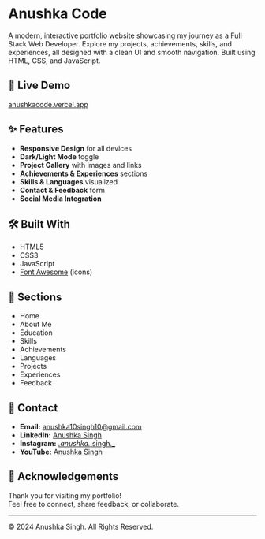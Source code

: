 # Anushka Code

A modern, interactive portfolio website showcasing my journey as a Full Stack Web Developer. Explore my projects, achievements, skills, and experiences, all designed with a clean UI and smooth navigation. Built using HTML, CSS, and JavaScript.

## 🚀 Live Demo

[anushkacode.vercel.app](https://anushkacode.vercel.app/)

## ✨ Features

- **Responsive Design** for all devices
- **Dark/Light Mode** toggle
- **Project Gallery** with images and links
- **Achievements & Experiences** sections
- **Skills & Languages** visualized
- **Contact & Feedback** form
- **Social Media Integration**

## 🛠️ Built With

- HTML5
- CSS3
- JavaScript
- [Font Awesome](https://fontawesome.com/) (icons)

## 📂 Sections

- Home
- About Me
- Education
- Skills
- Achievements
- Languages
- Projects
- Experiences
- Feedback

## 📧 Contact

- **Email:** [anushka10singh10@gmail.com](mailto:anushka10singh10@gmail.com)
- **LinkedIn:** [Anushka Singh](https://www.linkedin.com/in/-anushka-singh)
- **Instagram:** [_.anushka._.singh._](https://www.instagram.com/_.anushka._.singh._)
- **YouTube:** [Anushka Singh](https://www.youtube.com/@anushkasingh6645)

## 🙏 Acknowledgements

Thank you for visiting my portfolio!  
Feel free to connect, share feedback, or collaborate.

---

© 2024 Anushka Singh. All Rights Reserved.

